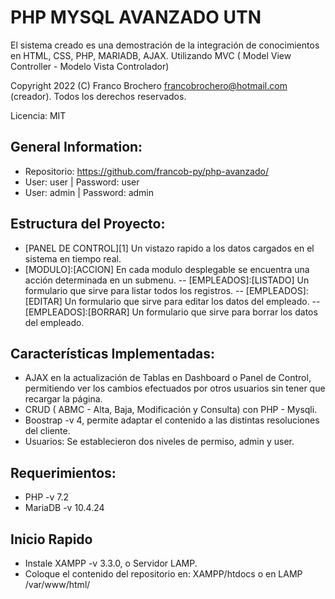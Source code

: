 # PHP MYSQL AVANZADO UTN

El sistema creado es una demostración de la integración de conocimientos en HTML, CSS, PHP, MARIADB, AJAX. Utilizando MVC ( Model View Controller - Modelo Vista Controlador)

Copyright 2022 (C) Franco Brochero [francobrochero@hotmail.com](mailto:francobrochero@hotmail.com) (creador). Todos los derechos reservados.

Licencia: MIT

## General Information:

- Repositorio: https://github.com/francob-py/php-avanzado/
- User: user | Password: user
- User: admin | Password: admin

## Estructura del Proyecto:

- [PANEL DE CONTROL][1] Un vistazo rapido a los datos cargados en el sistema en tiempo real.
- [MODULO]:[ACCION] En cada modulo desplegable se encuentra una acción determinada en un submenu.
  -- [EMPLEADOS]:[LISTADO] Un formulario que sirve para listar todos los registros.
  -- [EMPLEADOS]:[EDITAR] Un formulario que sirve para editar los datos del empleado.
  -- [EMPLEADOS]:[BORRAR] Un formulario que sirve para borrar los datos del empleado.

## Características Implementadas:

- AJAX en la actualización de Tablas en Dashboard o Panel de Control, permitiendo ver los cambios efectuados por otros usuarios sin tener que recargar la página.
- CRUD ( ABMC - Alta, Baja, Modificación y Consulta) con PHP - Mysqli.
- Boostrap -v 4, permite adaptar el contenido a las distintas resoluciones del cliente.
- Usuarios: Se establecieron dos niveles de permiso, admin y user.

## Requerimientos:

- PHP -v 7.2
- MariaDB -v 10.4.24

## Inicio Rapido

- Instale XAMPP -v 3.3.0, o Servidor LAMP.
- Coloque el contenido del repositorio en: XAMPP/htdocs o en LAMP /var/www/html/

